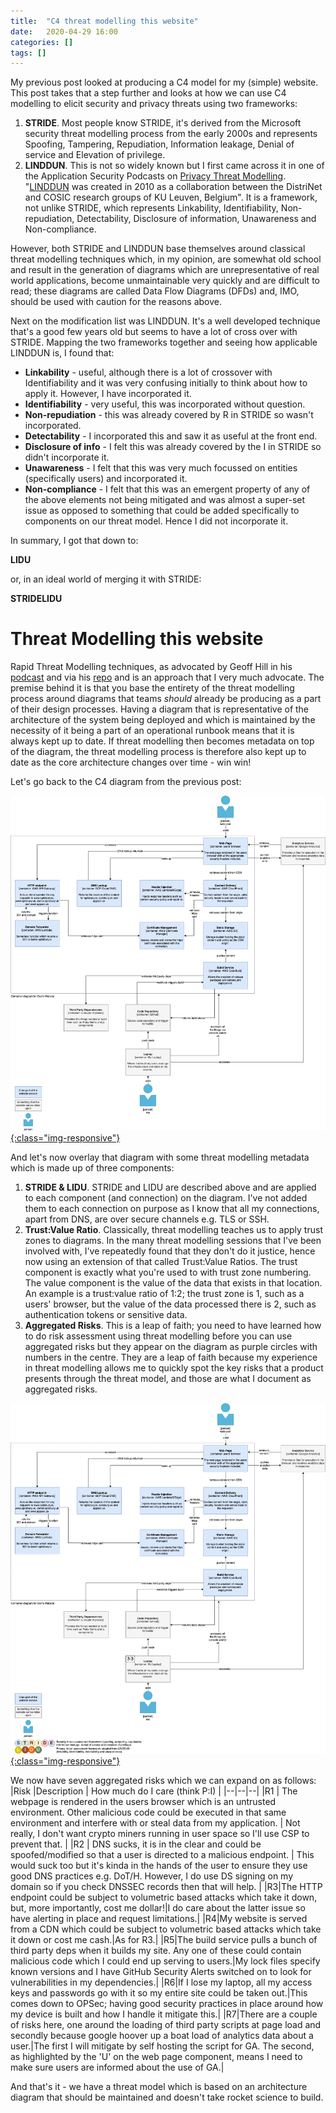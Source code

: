 ```yaml
---
title:  "C4 threat modelling this website"
date:   2020-04-29 16:00
categories: []
tags: []
---
```


My previous post looked at producing a C4 model for my (simple) website. This post takes that a step further and looks at how we can use C4 modelling to elicit security and privacy threats using two frameworks:

 1. **STRIDE**. Most people know STRIDE, it's derived from the Microsoft security threat modelling process from the early 2000s and represents Spoofing, Tampering, Repudiation, Information leakage, Denial of service and Elevation of privilege.
 2. **LINDDUN**. This is not so widely known but I first came across it in one of the Application Security Podcasts on [Privacy Threat Modelling](https://podcast.securityjourney.com/kim-wuyts-privacy-threat-modeling/). "[LINDDUN](https://www.linddun.org/) was created in 2010 as a collaboration between the DistriNet and COSIC research groups of KU Leuven, Belgium". It is a framework, not unlike STRIDE, which represents Linkability, Identifiability, Non-repudiation, Detectability, Disclosure of information, Unawareness and Non-compliance. 

However, both STRIDE and LINDDUN base themselves around classical threat modelling techniques which, in my opinion, are somewhat old school and result in the generation of diagrams which are unrepresentative of real world applications, become unmaintainable very quickly and are difficult to read; these diagrams are called Data Flow Diagrams (DFDs) and, IMO, should be used with caution for the reasons above.

Next on the modification list was LINDDUN. It's a well developed technique that's a good few years old but seems to have a lot of cross over with STRIDE. Mapping the two frameworks together and seeing how applicable LINDDUN is, I found that:

 - **Linkability** - useful, although there is a lot of crossover with Identifiability and it was very confusing initially to think about how to apply it. However, I have incorporated it.
 - **Identifiability** - very useful, this was incorporated without question.
 - **Non-repudiation** - this was already covered by R in STRIDE so wasn't incorporated.
 -  **Detectability** - I incorporated this and saw it as useful at the front end.
 -  **Disclosure of info** - I felt this was already covered by the I in STRIDE so didn't incorporate it.
 - **Unawareness** - I felt that this was very much focussed on entities (specifically users) and incorporated it. 
 - **Non-compliance** - I felt that this was an emergent property of any of the above elements not being mitigated and was almost a super-set issue as opposed to something that could be added specifically to components on our threat model. Hence I did not incorporate it.

In summary, I got that down to: 

**LIDU**

or, in an ideal world of merging it with STRIDE:

**STRIDELIDU**

# Threat Modelling this website

Rapid Threat Modelling techniques, as advocated by Geoff Hill in his [podcast](https://podcast.securityjourney.com/rapid-threat-model-prototyping-process-s04e26/) and via his [repo](https://github.com/geoffrey-hill-tutamantic/rapid-threat-model-prototyping-docs) and is an approach that I very much advocate. The premise behind it is that you base the entirety of the threat modelling process around diagrams that teams _should_ already be producing as a part of their design processes. Having a diagram that is representative of the architecture of the system being deployed and which is maintained by the necessity of it being a part of an operational runbook means that it is always kept up to date. If threat modelling then becomes metadata on top of the diagram, the threat modelling process is therefore also kept up to date as the core architecture changes over time - win win!

Let's go back to the C4 diagram from the previous post:

[![website C4 context diagram](/images/website-Container.png){:class="img-responsive"}](https://daniel.spilsbury.io/images/website-Container.png)

And let's now overlay that diagram with some threat modelling metadata which is made up of three components:

 1. **STRIDE & LIDU**. STRIDE and LIDU are described above and are applied to each component (and connection) on the diagram. I've not added them to each connection on purpose as I know that all my connections, apart from DNS, are over secure channels e.g. TLS or SSH.
 2. **Trust:Value Ratio**. Classically, threat modelling teaches us to apply trust zones to diagrams. In the many threat modelling sessions that I've been involved with, I've repeatedly found that they don't do it justice, hence now using an extension of that called Trust:Value Ratios. The trust component is exactly what you're used to with trust zone numbering. The value component is the value of the data that exists in that location. An example is a trust:value ratio of 1:2; the trust zone is 1, such as a users' browser, but the value of the data processed there is 2, such as authentication tokens or sensitive data.
 3. **Aggregated Risks**. This is a leap of faith; you need to have learned how to do risk assessment using threat modelling before you can use aggregated risks but they appear on the diagram as purple circles with numbers in the centre. They are a leap of faith because my experience in threat modelling allows me to quickly spot the key risks that a product presents through the threat model, and those are what I document as aggregated risks.

[![website C4 context diagram](/images/website-Container-risks.png){:class="img-responsive"}](https://daniel.spilsbury.io/images/website-Container-risks.png)

We now have seven aggregated risks which we can expand on as follows:
|Risk  |Description  | How much do I care (think P:I) |
|--|--|--|
|R1  | The webpage is rendered in the users browser which is an untrusted environment. Other malicious code could be executed in that same environment and interfere with or steal data from my application. | Not really, I don't want crypto miners running in user space so I'll use CSP to prevent that.  |
|R2  | DNS sucks, it is in the clear and could be spoofed/modified so that a user is directed to a malicious endpoint. | This would suck too but it's kinda in the hands of the user to ensure they use good DNS practices e.g. DoT/H. However, I do use DS signing on my domain so if you check DNSSEC records then that will help. |
|R3|The HTTP endpoint could be subject to volumetric based attacks which take it down, but, more importantly, cost me dollar!|I do care about the latter issue so have alerting in place and request limitations.|
|R4|My website is served from a CDN which could be subject to volumetric based attacks which take it down or cost me cash.|As for R3.|
|R5|The build service pulls a bunch of third party deps when it builds my site. Any one of these could contain malicious code which I could end up serving to users.|My lock files specify known versions and I have GitHub Security Alerts switched on to look for vulnerabilities in my dependencies.|
|R6|If I lose my laptop, all my access keys and passwords go with it so my entire site could be taken out.|This comes down to OPSec; having good security practices in place around how my device is built and how I handle it mitigate this.|
|R7|There are a couple of risks here, one around the loading of third party scripts at page load and secondly because google hoover up a boat load of analytics data about a user.|The first I will mitigate by self hosting the script for GA. The second, as highlighted by the 'U' on the web page component, means I need to make sure users are informed about the use of GA.|

And that's it - we have a threat model which is based on an architecture diagram that should be maintained and doesn't take rocket science to build.